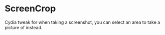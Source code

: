 ScreenCrop
==========

Cydia tweak for when taking a screenshot, you can select an area to take a picture of instead.
